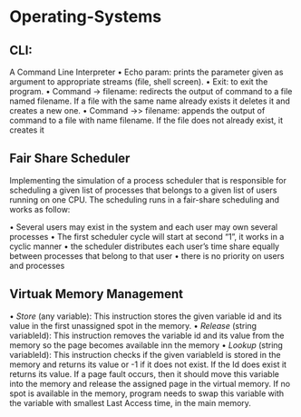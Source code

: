 # Operating-Systems

## CLI:
A Command Line Interpreter
• Echo param: prints the parameter given as argument to appropriate streams (file, shell screen).
• Exit: to exit the program.
• Command -> filename: redirects the output of command to a file named filename. If a file with the
same name already exists it deletes it and creates a new one.
• Command ->> filename: appends the output of command to a file with name filename. If the file does not already exist, it creates it

## Fair Share Scheduler

Implementing the simulation of a process scheduler that is responsible for scheduling a given list of processes that belongs to a given list of users running on one CPU. The scheduling runs in a fair-share scheduling and works as follow:

• Several users may exist in the system and each user may own several processes
• The first scheduler cycle will start at second “1”, it works in a cyclic manner
• the scheduler distributes each user’s time share equally between processes that belong to that user
• there is no priority on users and processes

## Virtuak Memory Management

• *Store* (any variable): This instruction stores the given variable id and its value in the first unassigned spot in the memory.
• *Release* (string variableId): This instruction removes the variable id and its value from the memory so the page becomes available inn the memory
• *Lookup* (string variableId): This instruction checks if the given variableId is stored in the memory and returns its value or -1 if it does not exist. If the Id does exist it returns its value. If a page fault occurs, then it should move this variable into the memory and release the assigned page in the virtual memory. If no spot is available in the memory, program needs to swap this variable with the variable with smallest Last Access time, in the main memory.
